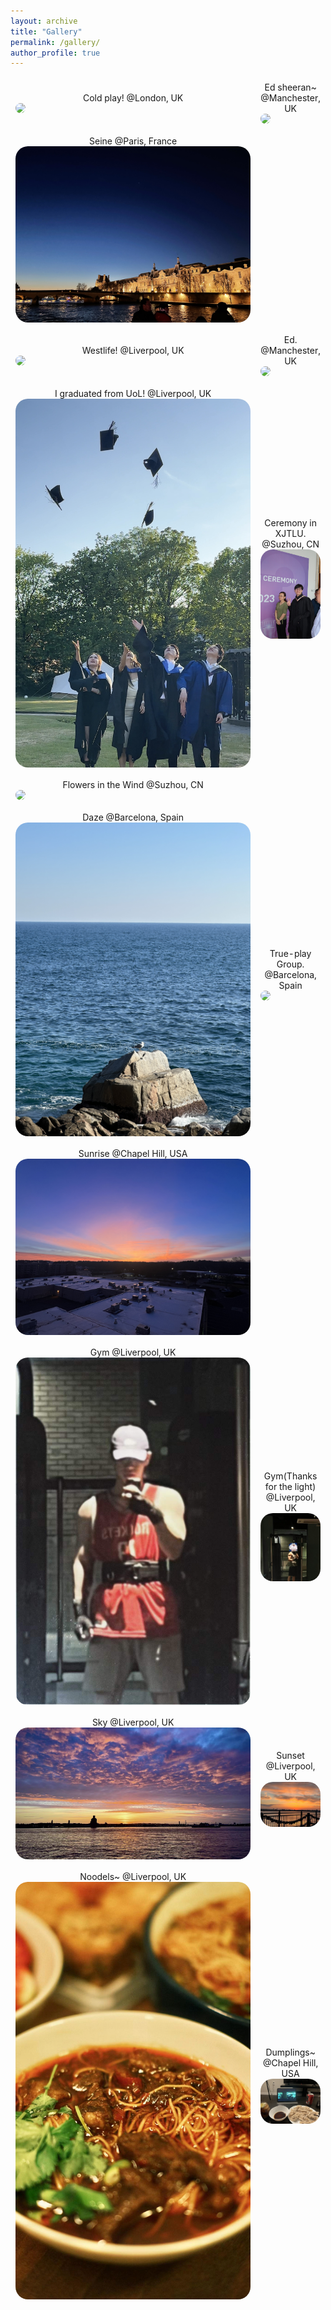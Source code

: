 ```yaml
---
layout: archive
title: "Gallery"
permalink: /gallery/
author_profile: true
---
```


<table style="width:100%;border:0px;border-spacing:0px;border-collapse:separate;margin-right:0;margin-left:0;font-size:1.0em;">

 <tr>
    <td style="padding:8px;width:50%;vertical-align:middle;horizontal-align:middle;border:none;">
    <center>Cold play!  @London, UK</center>
      <a href="/images/coldplay.jpg">
      <img src='/images/coldplay.jpg' style="border-radius:20px;">
      </a>
    </td>
    <td style="padding:8px;width:50%;vertical-align:middle;horizontal-align:middle;border:none;">
    <center>Ed sheeran~ @Manchester, UK</center>
      <a href="/images/Ed.jpg">
      <img src='/images/Ed.jpg' style="border-radius:20px;">
      </a>
    </td>
  </tr>  

<tr>
    <td style="padding:8px;width:100%;vertical-align:middle;horizontal-align:middle;border:none;">
    <center>Seine  @Paris, France</center>
      <a href="/images/Paris.jpg">
      <img src='/images/Paris.jpg' style="border-radius:20px;">
      </a>
    </td>
    
  </tr>  
  <tr>
    <td style="padding:8px;width:50%;vertical-align:middle;horizontal-align:middle;border:none;">
    <center>Westlife! @Liverpool, UK</center>
      <a href="/images/westlife.jpg">
      <img src='/images/westlife.jpg' style="border-radius:20px;">
      </a>
    </td>
    <td style="padding:8px;width:50%;vertical-align:middle;horizontal-align:middle;border:none;">
    <center>Ed. @Manchester, UK</center>
      <a href="/images/Ed.jpg">
      <img src='/images/Ed.jpg' style="border-radius:20px;">
      </a>
    </td>
  </tr>  

  <tr>
    <td style="padding:8px;width:50%;vertical-align:middle;horizontal-align:middle;border:none;">
    <center>I graduated from UoL! @Liverpool, UK</center>
      <a href="/images/grad.jpg">
      <img src='/images/grad.jpg' style="border-radius:20px;">
      </a>
    </td>
    <td style="padding:8px;width:50%;vertical-align:middle;horizontal-align:middle;border:none;">
    <center>Ceremony in XJTLU. @Suzhou, CN</center>
      <a href="/images/graduatexjtlu.jpg">
      <img src='/images/graduatexjtlu.jpg' style="border-radius:20px;">
      </a>
    </td>
  </tr>  
<tr>
    <td style="padding:8px;width:100%;vertical-align:middle;horizontal-align:middle;border:none;">
    <center>Flowers in the Wind @Suzhou, CN</center>
      <a href="/images/flower.jpg">
      <img src='/images/flower.jpg' style="border-radius:20px;">
      </a>
    </td>
    
  </tr>  
<tr>
    <td style="padding:8px;width:50%;vertical-align:middle;horizontal-align:middle;border:none;">
    <center>Daze @Barcelona, Spain</center>
      <a href="/images/spain.jpg">
      <img src='/images/spain.jpg' style="border-radius:20px;">
      </a>
    </td>
    <td style="padding:8px;width:50%;vertical-align:middle;horizontal-align:middle;border:none;">
    <center>True-play Group. @Barcelona, Spain</center>
      <a href="/images/spainwf.jpg">
      <img src='/images/spainwf.jpg' style="border-radius:20px;">
      </a>
    </td>
  </tr>  

<tr>
    <td style="padding:8px;width:100%;vertical-align:middle;horizontal-align:middle;border:none;">
    <center>Sunrise @Chapel Hill, USA</center>
      <a href="/images/sunrise.jpg">
      <img src='/images/sunrise.jpg' style="border-radius:20px;">
      </a>
    </td>
    
  </tr>  

<tr>
    <td style="padding:8px;width:50%;vertical-align:middle;horizontal-align:middle;border:none;">
    <center>Gym @Liverpool, UK</center>
      <a href="/images/gym1.jpg">
      <img src='/images/gym1.jpg' style="border-radius:20px;">
      </a>
    </td>
    <td style="padding:8px;width:50%;vertical-align:middle;horizontal-align:middle;border:none;">
    <center>Gym(Thanks for the light) @Liverpool, UK</center>
      <a href="/images/gym2.jpg">
      <img src='/images/gym2.jpg' style="border-radius:20px;">
      </a>
    </td>
  </tr>  

<tr>
    <td style="padding:8px;width:50%;vertical-align:middle;horizontal-align:middle;border:none;">
    <center>Sky @Liverpool, UK</center>
      <a href="/images/sunset1.jpg">
      <img src='/images/sunset1.jpg' style="border-radius:20px;">
      </a>
    </td>
    <td style="padding:8px;width:50%;vertical-align:middle;horizontal-align:middle;border:none;">
    <center>Sunset @Liverpool, UK</center>
      <a href="/images/sunset2.jpg">
      <img src='/images/sunset2.jpg' style="border-radius:20px;">
      </a>
    </td>
  </tr>  

  <tr>
    <td style="padding:8px;width:50%;vertical-align:middle;horizontal-align:middle;border:none;">
    <center>Noodels~ @Liverpool, UK</center>
      <a href="/images/noodel.jpg">
      <img src='/images/noodel.jpg' style="border-radius:20px;">
      </a>
    </td>
    <td style="padding:8px;width:50%;vertical-align:middle;horizontal-align:middle;border:none;">
    <center>Dumplings~ @Chapel Hill, USA</center>
      <a href="/images/dum.jpg">
      <img src='/images/dum.jpg' style="border-radius:20px;">
      </a>
    </td>
  </tr>  

</table>